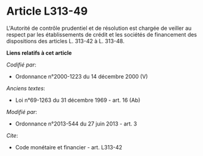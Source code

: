 # Article L313-49

L'Autorité de contrôle prudentiel et de résolution est chargée de veiller au respect par les établissements de crédit et les
sociétés de financement des dispositions des articles L. 313-42 à L. 313-48.

**Liens relatifs à cet article**

_Codifié par_:

  - Ordonnance n°2000-1223 du 14 décembre 2000 (V)

_Anciens textes_:

  - Loi n°69-1263 du 31 décembre 1969 - art. 16 (Ab)

_Modifié par_:

  - Ordonnance n°2013-544 du 27 juin 2013 - art. 3

_Cite_:

  - Code monétaire et financier - art. L313-42
